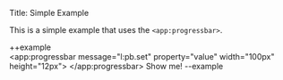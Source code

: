 Title: Simple Example

This is a simple example that uses the `<app:progressbar>`.

++example	
<app:progressbar message="l:pb.set" property="value" width="100px" height="12px">
</app:progressbar>
<a on="click then l:pb.set[value=20]">Show me!</a>
--example
    

